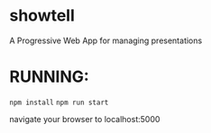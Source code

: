# showtell
A Progressive Web App for managing presentations

# RUNNING:

`npm install`
`npm run start`

navigate your browser to localhost:5000